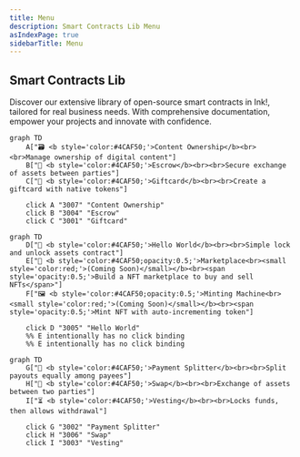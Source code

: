 ```yaml
---
title: Menu
description: Smart Contracts Lib Menu
asIndexPage: true
sidebarTitle: Menu
---
```


## Smart Contracts Lib

Discover our extensive library of open-source smart contracts in Ink!, tailored for real business needs. With comprehensive documentation, empower your projects and innovate with confidence.

```mermaid
graph TD
    A["🗃️ <b style='color:#4CAF50;'>Content Ownership</b><br><br>Manage ownership of digital content"]
    B["🤝 <b style='color:#4CAF50;'>Escrow</b><br><br>Secure exchange of assets between parties"]
    C["🎁 <b style='color:#4CAF50;'>Giftcard</b><br><br>Create a giftcard with native tokens"]

    click A "3007" "Content Ownership"
    click B "3004" "Escrow"
    click C "3001" "Giftcard"
```

```mermaid
graph TD
    D["👋 <b style='color:#4CAF50;'>Hello World</b><br><br>Simple lock and unlock assets contract"]
    E["🛒 <b style='color:#4CAF50;opacity:0.5;'>Marketplace<br><small style='color:red;'>(Coming Soon)</small></b><br><span style='opacity:0.5;'>Build a NFT marketplace to buy and sell NFTs</span>"]
    F["🖼️ <b style='color:#4CAF50;opacity:0.5;'>Minting Machine<br><small style='color:red;'>(Coming Soon)</small></b><br><span style='opacity:0.5;'>Mint NFT with auto-incrementing token"]
    
    click D "3005" "Hello World"
    %% E intentionally has no click binding
    %% E intentionally has no click binding
```

```mermaid
graph TD
    G["💸 <b style='color:#4CAF50;'>Payment Splitter</b><br><br>Split payouts equally among payees"]
    H["🔄 <b style='color:#4CAF50;'>Swap</b><br><br>Exchange of assets between two parties"]
    I["⏳ <b style='color:#4CAF50;'>Vesting</b><br><br>Locks funds, then allows withdrawal"]

    click G "3002" "Payment Splitter"
    click H "3006" "Swap"
    click I "3003" "Vesting"
```
